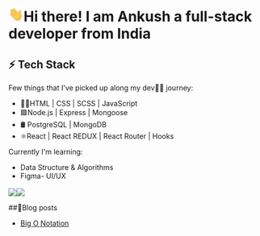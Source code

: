 # <img src="https://raw.githubusercontent.com/ABSphreak/ABSphreak/master/gifs/Hi.gif" width="30">Hi there! I am Ankush a full-stack developer from India

## ⚡ Tech Stack

Few things that I've picked up along my dev👨‍💻 journey:

- 🐱‍👤HTML | CSS | SCSS | JavaScript
- 🟩Node.js | Express | Mongoose
- 🛢️ PostgreSQL | MongoDB
- ⚛React | React REDUX | React Router | Hooks

Currently I'm learning:

- Data Structure & Algorithms
- Figma- UI/UX

<a href="https://github.com/ankushdogradev"><img align="center" height="160em" src="https://github-readme-stats.vercel.app/api?username=ankushdogradev&theme=github_dark&show_icons=true" /><img align="center" height="160em" src="https://github-readme-stats.vercel.app/api/top-langs/?username=ankushdogradev&theme=github_dark&layout=compact" />
</a>

##📙Blog posts

<!-- BLOG-POST-LIST:START -->
- [Big O Notation](https://dev.to/ankushdogradev/big-o-notation-3kf4)
<!-- BLOG-POST-LIST:END -->
